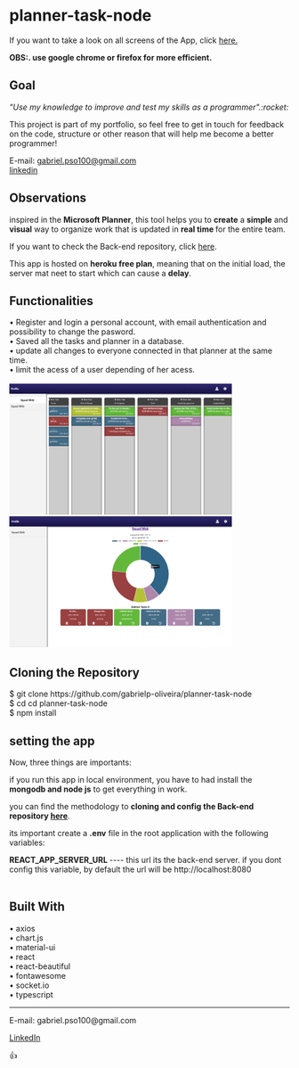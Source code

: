 # planner-task-node
 
<p> If you want to take a look on all screens of the App, click <a href="#" target="_blank">here.</a></p>
<p><strong>OBS:. use google chrome or firefox for more efficient.</strong></p>
<h2>Goal</h2> 
<p><i>"Use my knowledge to improve and test my skills as a programmer".:rocket:</i></p>

<p>This project is part of my portfolio, so feel free to get in touch for feedback on the code, structure or other reason that will help me become a better programmer!</p>

<span>E-mail: <a>gabriel.pso100@gmail.com</a ></span><br>
<span><a target="_blank" href="https://www.linkedin.com/in/gabriel-97-oliveira">linkedin</a></span><br>

<h2>Observations</h2>
<Strong></strong>
<p>inspired in the <Strong>Microsoft Planner</strong>, this tool helps you to <Strong>create</strong> a <Strong>simple</strong> and <Strong>visual</strong> way to organize work that is updated in <Strong>real time </strong>for the entire team.</p>

<p>If you want to check the Back-end repository, click <a target="_blank" href="https://github.com/gabrielp-oliveira/planner-task-node"> here</a>.</p>

<p>
This app is hosted on <strong>heroku free plan</strong>, meaning that on the initial load, the server mat neet to start which can cause a <strong>delay</strong>.
</p>

<h2>Functionalities</h2>
• Register and login a personal account, with email authentication and possibility to change the pasword.<br>
• Saved all the tasks and planner in a database.<br>
• update all changes to everyone connected in that planner at the same time.<br>
• limit the acess of a user depending of her acess.<br><br>
<img src="./src/assets/img/img1.png" width="400" height="235" alt="main page of the planner">
<img src="./src/assets/img/img2.png" width="400" height="235" alt="information of the planner page">

<h2>Cloning the Repository</h2>
<span>$ git clone https://github.com/gabrielp-oliveira/planner-task-node</span><br>
<span>$ cd cd planner-task-node</span><br>
<span>$ npm install</span>
<br>

<h2>setting the app</h2>
Now, three things are importants:<br>
<p>if you run this app in local environment, you have to had install the <strong>mongodb and node js</strong>  to get everything in work.</p>
<p>you can find the methodology to <strong>cloning and config the Back-end repository <a target="_blank" href="https://github.com/gabrielp-oliveira/planner-task-node"> here</a></strong>.</p>

<p>its important create a <strong>.env</strong>  file in the root application with the following variables:<p>

<strong>REACT_APP_SERVER_URL </strong> <i>---- </i>this url its the back-end server. if you dont config this variable, by default the url will be http://localhost:8080<br><br>


<h2>Built With</h2>
<span>• axios </span><br>
<span>• chart.js </span><br>
<span>• material-ui</span><br>
<span>• react</span><br>
<span>• react-beautiful</span><br>
<span>• fontawesome</span><br>
<span>• socket.io</span><br>
<span>• typescript</span><br>


<hr>
<span>E-mail: <a>gabriel.pso100@gmail.com</a ></span><br>

<span><a href ="http://www.linkedin.com/in/gabriel-97-oliveira" target="_blank">LinkedIn</a> </span><br>

:thumbsup:
 